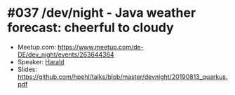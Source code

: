 # #037 /dev/night - Java weather forecast: cheerful to cloudy

* Meetup.com: https://www.meetup.com/de-DE/dev_night/events/263644364
* Speaker: [Harald](https://twitter.com/haraldpehl)
* Slides: https://github.com/hpehl/talks/blob/master/devnight/20190813_quarkus.pdf

